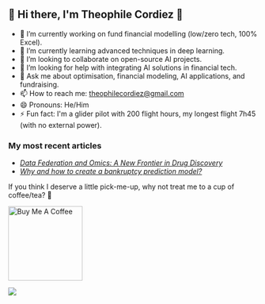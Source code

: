 ## 👋 Hi there, I'm Theophile Cordiez 👋

- 🔭 I’m currently working on fund financial modelling (low/zero tech, 100% Excel).
- 🌱 I’m currently learning advanced techniques in deep learning.
- 👯 I’m looking to collaborate on open-source AI projects.
- 🤔 I’m looking for help with integrating AI solutions in financial tech.
- 💬 Ask me about optimisation, financial modeling, AI applications, and fundraising.
- 📫 How to reach me: theophilecordiez@gmail.com
- 😄 Pronouns: He/Him
- ⚡ Fun fact: I'm a glider pilot with 200 flight hours, my longest flight 7h45 (with no external power).

<h3>My most recent articles</h3>
<ul>
  <li><a href="https://medium.com/@theophilecordiez/data-federation-and-omics-a-new-frontier-in-drug-discovery-68edcfcea98e"><i>Data Federation and Omics: A New Frontier in Drug Discovery</i></a></li>
  <li><a href="https://medium.com/@theophilecordiez/why-and-how-to-create-a-bankruptcy-prediction-model-b559bbd50579"><i>Why and how to create a bankruptcy prediction model?</i></a></li>
</ul>

<p>If you think I deserve a little pick-me-up, why not treat me to a cup of coffee/tea? 🥺</p>
<a href="https://www.buymeacoffee.com/your_username" target="_blank"><img src="https://cdn.buymeacoffee.com/buttons/v2/default-red.png" alt="Buy Me A Coffee" width="150" ></a>

![](https://komarev.com/ghpvc/?username=your_username&color=give_your_color)
